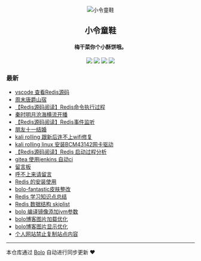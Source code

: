 <p align="center"><img alt="小令童鞋" src="https://img.zeekling.cn/images/2020/02/23/logo.th.png"></p><h2 align="center">
小令童鞋
</h2>

<h4 align="center">梅干菜你个小酥饼哦。</h4>
<p align="center"><a title="小令童鞋" target="_blank" href="https://github.com/zeekling/bolo-blog"><img src="https://img.shields.io/github/last-commit/zeekling/bolo-blog.svg?style=flat-square&color=FF9900"></a>
<a title="GitHub repo size in bytes" target="_blank" href="https://github.com/zeekling/bolo-blog"><img src="https://img.shields.io/github/repo-size/zeekling/bolo-blog.svg?style=flat-square"></a>
<a title="Bolo Version" target="_blank" href="https://github.com/adlered/bolo-solo"><img src="https://img.shields.io/badge/bolo-v2.1 稳定版-f1e05a.svg?style=flat-square&color=blueviolet"></a>
<a title="Hits" target="_blank" href="https://github.com/88250/hits"><img src="https://hits.b3log.org/zeekling/bolo-blog.svg"></a></p>

### 最新

* [vscode 查看Redis源码](https://www.zeekling.cn/articles/2020/10/20/1603198382711.html)
* [周末唐爵山宿](https://www.zeekling.cn/articles/2020/10/18/1603029580658.html)
* [【Redis源码阅读】Redis命令执行过程](https://www.zeekling.cn/articles/2020/10/09/1602258239840.html)
* [秦时明月沧海横流开播](https://www.zeekling.cn/articles/2020/10/08/1602135156440.html)
* [【Redis源码阅读】Redis事件监听](https://www.zeekling.cn/articles/2020/10/06/1601975298948.html)
* [朋友十一结婚](https://www.zeekling.cn/articles/2020/10/05/1601902748431.html)
* [kali rolling 跟新后连不上wifi修复](https://www.zeekling.cn/articles/2020/09/26/1601093208586.html)
* [kali rolling linux 安装BCM43142网卡驱动](https://www.zeekling.cn/articles/2020/09/26/1601091635148.html)
* [【Redis源码阅读】Redis 启动过程分析](https://www.zeekling.cn/articles/2020/09/25/1601041404734.html)
* [gitea 使用jenkins 自动ci ](https://www.zeekling.cn/articles/2020/09/13/1600002728592.html)
* [留言板](https://www.zeekling.cn/guestbook.html)
* [呼不上来请留言](https://www.zeekling.cn/articles/2020/09/05/1599314330828.html)
* [Redis 的安装使用](https://www.zeekling.cn/articles/2020/09/05/1599311518945.html)
* [bolo-fantastic皮肤整改](https://www.zeekling.cn/articles/2020/09/04/1599150574976.html)
* [Redis 学习知识点总结](https://www.zeekling.cn/articles/2020/09/01/1598892381872.html)
* [Redis 数据结构 skiplist](https://www.zeekling.cn/articles/2020/08/30/1598796820320.html)
* [bolo 编译镜像添加jvm参数](https://www.zeekling.cn/articles/2020/08/25/1598324985257.html)
* [bolo博客图片加载优化](https://www.zeekling.cn/articles/2020/08/23/1598162245995.html)
* [bolo博客图片显示优化](https://www.zeekling.cn/articles/2020/08/21/1597945367713.html)
* [个人网站禁止复制站点内容](https://www.zeekling.cn/articles/2020/08/17/1597593928362.html)



---

本仓库通过 [Bolo](https://github.com/adlered/bolo-solo) 自动进行同步更新 ❤️ 